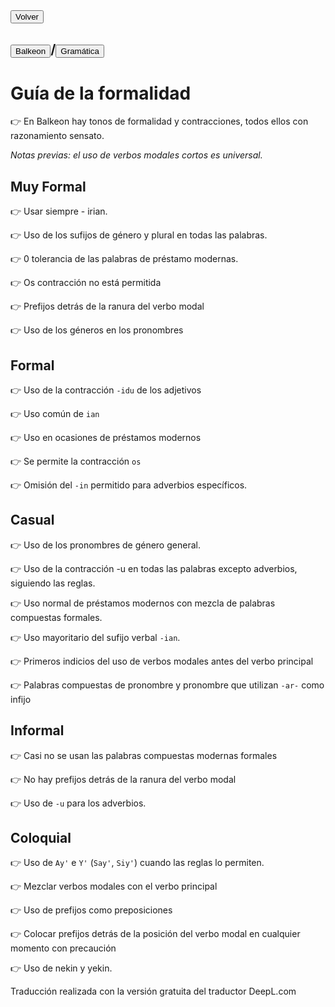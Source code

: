 <button class="button-82-pushable" role="button" onclick="location.href='history.back()'">
  <span class="button-82-shadow"></span>
  <span class="button-82-edge"></span>
  <span class="button-82-front text">
  Volver
 </span> </button>

## <button class="button-16" role="button" onclick="location.href='../index'">Balkeon</button>/<button class="button-16" role="button" onclick="location.href='./index'">Gramática</button>


# Guía de la formalidad

👉 En Balkeon hay tonos de formalidad y contracciones, todos ellos con razonamiento sensato.

*Notas previas: el uso de verbos modales cortos es universal.*

## Muy Formal

👉 Usar siempre - irian.

👉 Uso de los sufijos de género y plural en todas las palabras.

👉 0 tolerancia de las palabras de préstamo modernas.

👉 Os contracción no está permitida

👉 Prefijos detrás de la ranura del verbo modal

👉 Uso de los géneros en los pronombres

## Formal

👉 Uso de la contracción `-idu` de los adjetivos

👉 Uso común de `ian`

👉 Uso en ocasiones de préstamos modernos

👉 Se permite la contracción `os`

👉 Omisión del `-in` permitido para adverbios específicos.

## Casual

👉 Uso de los pronombres de género general.

👉 Uso de la contracción -u en todas las palabras excepto adverbios, siguiendo las reglas.

👉 Uso normal de préstamos modernos con mezcla de palabras compuestas formales.

👉 Uso mayoritario del sufijo verbal `-ian`.

👉 Primeros indicios del uso de verbos modales antes del verbo principal

👉 Palabras compuestas de pronombre y pronombre que utilizan `-ar-` como infijo

## Informal

👉 Casi no se usan las palabras compuestas modernas formales

👉 No hay prefijos detrás de la ranura del verbo modal 

👉 Uso de `-u` para los adverbios. 

## Coloquial

👉 Uso de `Ay'` e `Y'` (`Say'`, `Siy'`) cuando las reglas lo permiten.

👉 Mezclar verbos modales con el verbo principal

👉 Uso de prefijos como preposiciones

👉 Colocar prefijos detrás de la posición del verbo modal en cualquier momento con precaución

👉 Uso de nekin y yekin.

Traducción realizada con la versión gratuita del traductor DeepL.com
